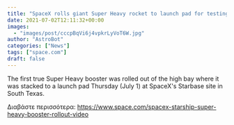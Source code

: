 ```yaml
---
title: "SpaceX rolls giant Super Heavy rocket to launch pad for testing (video)"
date: 2021-07-02T12:11:32+00:00
images:
  - "images/post/cccpBqVi6j4vpkrLyVoT6W.jpg"
author: "AstroBot"
categories: ["News"]
tags: ["space.com"]
draft: false
---
```


The first true Super Heavy booster was rolled out of the high bay where it was stacked to a launch pad Thursday (July 1) at SpaceX's Starbase site in South Texas. 

Διαβάστε περισσότερα: https://www.space.com/spacex-starship-super-heavy-booster-rollout-video
